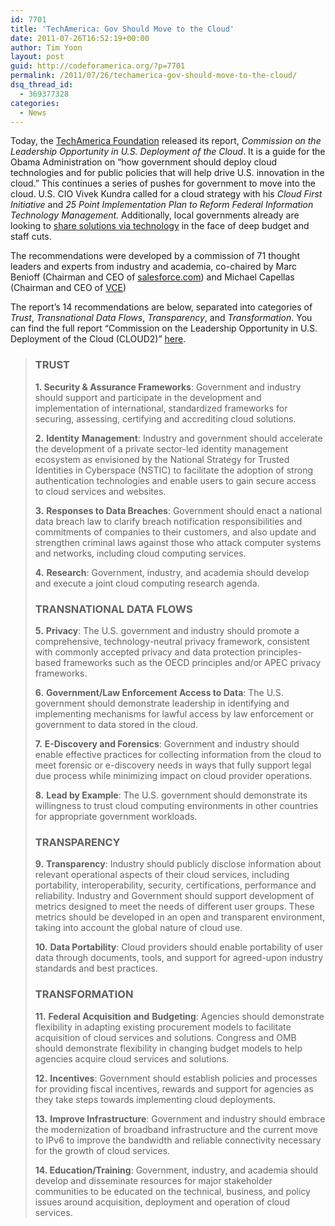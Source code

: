 ```yaml
---
id: 7701
title: 'TechAmerica: Gov Should Move to the Cloud'
date: 2011-07-26T16:52:19+00:00
author: Tim Yoon
layout: post
guid: http://codeforamerica.org/?p=7701
permalink: /2011/07/26/techamerica-gov-should-move-to-the-cloud/
dsq_thread_id:
  - 369377328
categories:
  - News
---
```

Today, the [TechAmerica Foundation](http://www.techamericafoundation.org/) released its report, _Commission on the Leadership Opportunity in U.S. Deployment of the Cloud_. It is a guide for the Obama Administration on &#8220;how government should deploy cloud technologies and for public policies that will help drive U.S. innovation in the cloud.&#8221; This continues a series of pushes for government to move into the cloud. U.S. CIO Vivek Kundra called for a cloud strategy with his _Cloud First Initiative_ and _25 Point Implementation Plan to Reform Federal Information Technology Management._ Additionally, local governments already are looking to [share solutions via technology](http://www.digitalcommunities.com/articles/Counties-Convene-Share-Survival-Strategies.html) in the face of deep budget and staff cuts.

The recommendations were developed by a commission of 71 thought leaders and experts from industry and academia, co-chaired by Marc Benioff (Chairman and CEO of [salesforce.com](http://www.salesforce.com/)) and Michael Capellas (Chairman and CEO of [VCE](http://www.vce.com/))

The report&#8217;s 14 recommendations are below, separated into categories of _Trust_, _Transnational_ _Data_ _Flows_, _Transparency_, and _Transformation_. You can find the full report &#8220;Commission on the Leadership Opportunity in U.S. Deployment of the Cloud (CLOUD2)&#8221; [here](http://www.digitalcommunities.com/articles/Counties-Convene-Share-Survival-Strategies.html).

> ### TRUST
> 
> **1. Security &#038; Assurance Frameworks**: Government and industry should support and participate in the development and implementation of international, standardized frameworks for securing, assessing, certifying and accrediting cloud solutions.
> 
> **2.** **Identity** **Management**: Industry and government should accelerate the development of a private sector-led identity management ecosystem as envisioned by the National Strategy for Trusted Identities in Cyberspace (NSTIC) to facilitate the adoption of strong authentication technologies and enable users to gain secure access to cloud services and websites.
> 
> **3.** **Responses to Data Breaches**: Government should enact a national data breach law to clarify breach notification responsibilities and commitments of companies to their customers, and also update and strengthen criminal laws against those who attack computer systems and networks, including cloud computing services.
> 
> **4.** **Research**: Government, industry, and academia should develop and execute a joint cloud computing research agenda.
> 
> ### TRANSNATIONAL DATA FLOWS
> 
> **5.** **Privacy**: The U.S. government and industry should promote a comprehensive, technology-neutral privacy framework, consistent with commonly accepted privacy and data protection principles-based frameworks such as the OECD principles and/or APEC privacy frameworks.
> 
> **6.** **Government/Law Enforcement Access to Data**: The U.S. government should demonstrate leadership in identifying and implementing mechanisms for lawful access by law enforcement or government to data stored in the cloud.
> 
> **7.** **E-Discovery and Forensics**: Government and industry should enable effective practices for collecting information from the cloud to meet forensic or e-discovery needs in ways that fully support legal due process while minimizing impact on cloud provider operations.
> 
> **8.** **Lead by Example**: The U.S. government should demonstrate its willingness to trust cloud computing environments in other countries for appropriate government workloads.
> 
> ### TRANSPARENCY
> 
> **9.** **Transparency**: Industry should publicly disclose information about relevant operational aspects of their cloud services, including portability, interoperability, security, certifications, performance and reliability. Industry and Government should support development of metrics designed to meet the needs of different user groups. These metrics should be developed in an open and transparent environment, taking into account the global nature of cloud use.
> 
> **10.** **Data Portability**: Cloud providers should enable portability of user data through documents, tools, and support for agreed-upon industry standards and best practices.
> 
> ### TRANSFORMATION
> 
> **11.** **Federal** **Acquisition** **and** **Budgeting**: Agencies should demonstrate flexibility in adapting existing procurement models to facilitate acquisition of cloud services and solutions. Congress and OMB should demonstrate flexibility in changing budget models to help agencies acquire cloud services and solutions.
> 
> **12.** **Incentives**: Government should establish policies and processes for providing fiscal incentives, rewards and support for agencies as they take steps towards implementing cloud deployments.
> 
> **13.** **Improve Infrastructure**: Government and industry should embrace the modernization of broadband infrastructure and the current move to IPv6 to improve the bandwidth and reliable connectivity necessary for the growth of cloud services.
> 
> **14. Education/Training**: Government, industry, and academia should develop and disseminate resources for major stakeholder communities to be educated on the technical, business, and policy issues around acquisition, deployment and operation of cloud services.